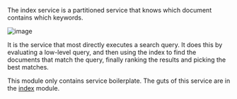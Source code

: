 The index service is a partitioned service that knows which document contains which keywords.

![image](../../../doc/diagram/index-service-map.svg)

It is the service that most directly executes a search query.  It does this by
evaluating a low-level query, and then using the index to find the documents 
that match the query, finally ranking the results and picking the best matches.

This module only contains service boilerplate. The guts of this service are 
in the [index](../../index) module.


